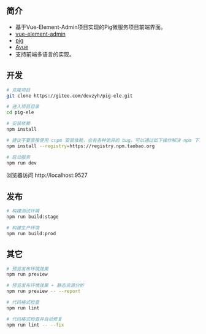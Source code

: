 ## 简介
* 基于Vue-Element-Admin项目实现的Pig微服务项目前端界面。
* [vue-element-admin](https://panjiachen.github.io/vue-element-admin) 
* [pig](https://gitee.com/log4j/pig)
* [Avue](https://gitee.com/smallweigit/avue)
* 支持前端多语言的实现。

## 开发

```bash
# 克隆项目
git clone https://gitee.com/devzyh/pig-ele.git

# 进入项目目录
cd pig-ele

# 安装依赖
npm install

# 建议不要直接使用 cnpm 安装依赖，会有各种诡异的 bug。可以通过如下操作解决 npm 下载速度慢的问题
npm install --registry=https://registry.npm.taobao.org

# 启动服务
npm run dev
```

浏览器访问 http://localhost:9527

## 发布

```bash
# 构建测试环境
npm run build:stage

# 构建生产环境
npm run build:prod
```

## 其它

```bash
# 预览发布环境效果
npm run preview

# 预览发布环境效果 + 静态资源分析
npm run preview -- --report

# 代码格式检查
npm run lint

# 代码格式检查并自动修复
npm run lint -- --fix
```